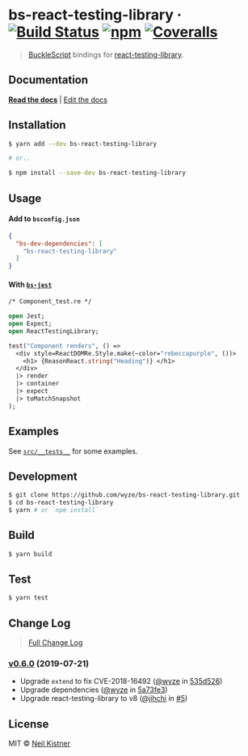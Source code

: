 # bs-react-testing-library &middot; [![Build Status][circleci-image]][circleci-url] [![npm][npm-image]][npm-url] [![Coveralls][coveralls-image]][coveralls-url]

> [BuckleScript](//github.com/BuckleScript/bucklescript) bindings for [react-testing-library](//github.com/kentcdodds/react-testing-library).

## Documentation

[**Read the docs**](//testing-library.com/docs/bs-react-testing-library/intro) | [Edit the docs](//github.com/alexkrolick/testing-library-docs)

## Installation

```sh
$ yarn add --dev bs-react-testing-library

# or..

$ npm install --save-dev bs-react-testing-library
```

## Usage

#### Add to `bsconfig.json`

```json
{
  "bs-dev-dependencies": [
    "bs-react-testing-library"
  ]
}
```

#### With [`bs-jest`](//github.com/glennsl/bs-jest)

```ocaml
/* Component_test.re */

open Jest;
open Expect;
open ReactTestingLibrary;

test("Component renders", () =>
  <div style=ReactDOMRe.Style.make(~color="rebeccapurple", ())>
    <h1> {ReasonReact.string("Heading")} </h1>
  </div>
  |> render
  |> container
  |> expect
  |> toMatchSnapshot
);
```

## Examples

See [`src/__tests__`](src/__tests__) for some examples.

## Development

```sh
$ git clone https://github.com/wyze/bs-react-testing-library.git
$ cd bs-react-testing-library
$ yarn # or `npm install`
```

## Build

```sh
$ yarn build
```

## Test

```sh
$ yarn test
```

## Change Log

> [Full Change Log](changelog.md)

### [v0.6.0](https://github.com/wyze/bs-react-testing-library/releases/tag/v0.6.0) (2019-07-21)

* Upgrade `extend` to fix CVE-2018-16492 ([@wyze](https://github.com/wyze) in [535d526](https://github.com/wyze/bs-react-testing-library/commit/535d526))
* Upgrade dependencies ([@wyze](https://github.com/wyze) in [5a73fe3](https://github.com/wyze/bs-react-testing-library/commit/5a73fe3))
* Upgrade react-testing-library to v8 ([@jihchi](https://github.com/jihchi) in [#5](https://github.com/wyze/bs-react-testing-library/pull/5))

## License

MIT © [Neil Kistner](https://neilkistner.com)

[circleci-image]: https://img.shields.io/circleci/project/github/wyze/bs-react-testing-library.svg?style=flat-square
[circleci-url]: https://circleci.com/gh/wyze/bs-react-testing-library

[npm-image]: https://img.shields.io/npm/v/bs-react-testing-library.svg?style=flat-square
[npm-url]: https://npm.im/bs-react-testing-library

[coveralls-image]: https://img.shields.io/coveralls/github/wyze/bs-react-testing-library.svg?style=flat-square
[coveralls-url]: https://coveralls.io/github/wyze/bs-react-testing-library
